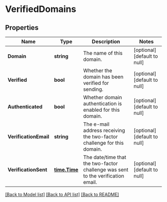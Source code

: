 # VerifiedDomains

## Properties
Name | Type | Description | Notes
------------ | ------------- | ------------- | -------------
**Domain** | **string** | The name of this domain. | [optional] [default to null]
**Verified** | **bool** | Whether the domain has been verified for sending. | [optional] [default to null]
**Authenticated** | **bool** | Whether domain authentication is enabled for this domain. | [optional] [default to null]
**VerificationEmail** | **string** | The e-mail address receiving the two-factor challenge for this domain. | [optional] [default to null]
**VerificationSent** | [**time.Time**](time.Time.md) | The date/time that the two-factor challenge was sent to the verification email. | [optional] [default to null]

[[Back to Model list]](../README.md#documentation-for-models) [[Back to API list]](../README.md#documentation-for-api-endpoints) [[Back to README]](../README.md)


